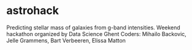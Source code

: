 # astrohack
Predicting stellar mass of galaxies from g-band intensities. Weekend hackathon organized by Data Science Ghent
Coders: Mihailo Backovic, Jelle Grammens, Bart Verbeeren, Elissa Matton
